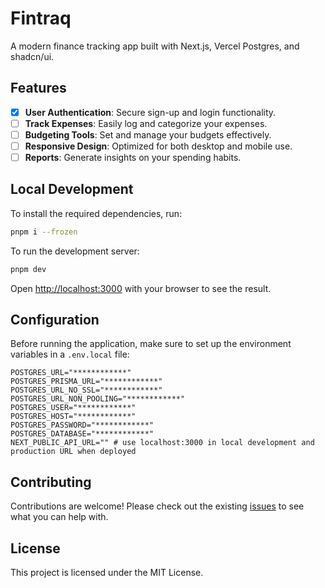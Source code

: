 # Fintraq

A modern finance tracking app built with Next.js, Vercel Postgres, and shadcn/ui.

## Features

- [x] **User Authentication**: Secure sign-up and login functionality.
- [ ] **Track Expenses**: Easily log and categorize your expenses.
- [ ] **Budgeting Tools**: Set and manage your budgets effectively.
- [ ] **Responsive Design**: Optimized for both desktop and mobile use.
- [ ] **Reports**: Generate insights on your spending habits.

## Local Development

To install the required dependencies, run:

```bash
pnpm i --frozen
```

To run the development server:

```bash
pnpm dev
```

Open [http://localhost:3000](http://localhost:3000) with your browser to see the result.

## Configuration

Before running the application, make sure to set up the environment variables in a `.env.local` file:

```
POSTGRES_URL="************"
POSTGRES_PRISMA_URL="************"
POSTGRES_URL_NO_SSL="************"
POSTGRES_URL_NON_POOLING="************"
POSTGRES_USER="************"
POSTGRES_HOST="************"
POSTGRES_PASSWORD="************"
POSTGRES_DATABASE="************"
NEXT_PUBLIC_API_URL="" # use localhost:3000 in local development and production URL when deployed
```

## Contributing

Contributions are welcome! Please check out the existing [issues](https://github.com/hammadmajid/fintraq/issues) to see what you can help with.

## License

This project is licensed under the MIT License.
